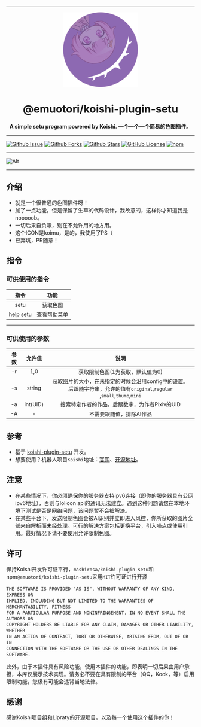 <!-- 一个一个一个基于前人开发的色图插件。 -->

<!-- markdownlint-disable -->
<div align="center">
    <hr>
    <img src="https://raw.githubusercontent.com/mashirosa/koishi-plugin-setu/master/assets/koimu.png" height="200" alt="@emuotori/koishi-plugin-setu">
    <h1>@emuotori/koishi-plugin-setu</h1>
    <b>A simple setu program powered by Koishi. 一个一个一个简易的色图插件。</b>
</div>
<!-- markdownlint-restore -->

---

[![Github Issue](https://img.shields.io/github/issues/mashirosa/koishi-plugin-setu)](https://github.com/mashirosa/koishi-plugin-setu/issues)
[![Github Forks](https://img.shields.io/github/forks/mashirosa/koishi-plugin-setu)](https://github.com/mashirosa/koishi-plugin-setu/fork)
[![Github Stars](https://img.shields.io/github/stars/mashirosa/koishi-plugin-setu)](https://github.com/mashirosa/koishi-plugin-setu)
[![GitHub License](https://img.shields.io/github/license/mashirosa/koishi-plugin-setu)](https://github.com/mashirosa/koishi-plugin-setu/blob/master/LICENSE)
[![npm](https://img.shields.io/npm/v/@emuotori/koishi-plugin-setu?style=flat-square)](https://www.npmjs.com/package/@emuotori/koishi-plugin-setu)

---

![Alt](https://repobeats.axiom.co/api/embed/b2b53ff9ffc2b19fa268f2976e7002edd6e2eebc.svg "Repobeats analytics image")

---

## 介绍

- 就是一个很普通的色图插件呀！
- 加了一点功能，但是保留了生草的代码设计，我故意的，这样你才知道我是nooooob。
- 一切后果自负嗷，别在不允许用的地方用。
- 这个ICON是koimu，是的，我使用了PS（
- 已弃坑，PR随意！

## 指令

### 可供使用的指令

<!-- markdownlint-disable -->
|    指令     |    功能    |
|:---------:|:--------:|
|   setu    |   获取色图   |
| help setu |  查看帮助菜单  |

---

### 可供使用的参数

| 参数 |   允许值    |                                             说明                                             |
|:--:|:--------:|:------------------------------------------------------------------------------------------:|
| -r |   1,0    |                                     获取限制色图(1为获取，默认值为0)                                     |
| -s |  string  | 获取图片的大小，在未指定的时候会沿用config中的设置。<br/>后跟随字符串，允许的值有`original`,`regular` ,`small`,`thumb`,`mini` |
| -a | int(UID) |                                搜索特定作者的作品，后跟数字，为作者Pixiv的UID                                 |
| -A |    -     |                                       不需要跟随值，排除AI作品                                        |
<!-- markdownlint-restore -->

## 参考

- 基于 [koishi-plugin-setu](https://github.com/Lipraty/koishi-plugin-setu) 开发。
- 想要使用？机器人项目`Koishi`地址：[官网](https://koishi.chat/)、[开源地址](https://github.com/koishijs/koishi)。

## 注意

- 在某些情况下，你必须确保你的服务器支持ipv6连接（即你的服务器具有公网ipv6地址），否则与lolicon api的通讯无法建立。遇到这种问题请您在本地环境下测试是否是网络问题，该问题暂不会被解决。
- 在某些平台下，发送限制色图会被AI识别并立即进入风控，你所获取的图片全部来自解析而未经处理。可行的解决方案包括更换平台，引入噪点或使用引用。最好情况下请不要使用允许限制色图。

## 许可

保持Koishi开发许可证平行，`mashirosa/koishi-plugin-setu`和npm`@emuotori/koishi-plugin-setu`采用`MIT`许可证进行开源

```text
THE SOFTWARE IS PROVIDED "AS IS", WITHOUT WARRANTY OF ANY KIND, EXPRESS OR
IMPLIED, INCLUDING BUT NOT LIMITED TO THE WARRANTIES OF MERCHANTABILITY, FITNESS
FOR A PARTICULAR PURPOSE AND NONINFRINGEMENT. IN NO EVENT SHALL THE AUTHORS OR
COPYRIGHT HOLDERS BE LIABLE FOR ANY CLAIM, DAMAGES OR OTHER LIABILITY, WHETHER
IN AN ACTION OF CONTRACT, TORT OR OTHERWISE, ARISING FROM, OUT OF OR IN
CONNECTION WITH THE SOFTWARE OR THE USE OR OTHER DEALINGS IN THE SOFTWARE.
```

此外，由于本插件具有风险功能，使用本插件的功能，即表明一切后果由用户承担，本库仅展示技术实现。请务必不要在具有限制的平台（QQ，Kook，等）启用限制功能，您极有可能会违背当地法律。

## 感谢

感谢Koishi项目组和Lipraty的开源项目。以及每一个使用这个插件的你！
